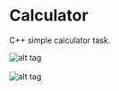 # Calculator

C++ simple calculator task.

![alt tag](http://www.photo-host.org/images/2017/02/13/GUSqs.png)
<br /><br />
![alt tag](http://www.photo-host.org/images/2017/02/13/5geKd.png)
